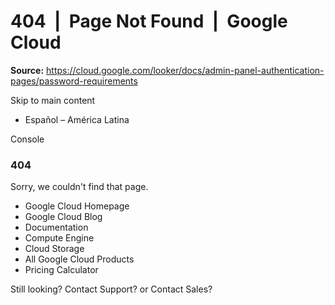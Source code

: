 # 404  |  Page Not Found  |  Google Cloud

**Source:** https://cloud.google.com/looker/docs/admin-panel-authentication-pages/password-requirements

Skip to main content 
  * Español – América Latina

Console 
### 404
Sorry, we couldn't find that page. 
  * Google Cloud Homepage
  * Google Cloud Blog
  * Documentation
  * Compute Engine
  * Cloud Storage
  * All Google Cloud Products
  * Pricing Calculator


Still looking? Contact Support? or Contact Sales?


